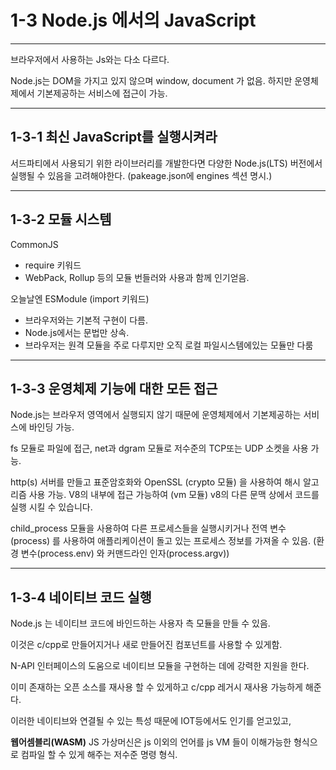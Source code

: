 # 1-3 Node.js 에서의 JavaScript

---

브라우저에서 사용하는 Js와는 다소 다르다.

Node.js는 DOM을 가지고 있지 않으며 window, document 가 없음.
하지만 운영체제에서 기본제공하는 서비스에 접근이 가능.

---

## 1-3-1 최신 JavaScript를 실행시켜라

서드파티에서 사용되기 위한 라이브러리를 개발한다면 다양한 Node.js(LTS) 버전에서 실행될 수 있음을 고려해야한다. (pakeage.json에 engines 섹션 명시.)

---

## 1-3-2 모듈 시스템

CommonJS

- require 키워드
- WebPack, Rollup 등의 모듈 번들러와 사용과 함께 인기얻음.

오늘날엔 ESModule (import 키워드)

- 브라우저와는 기본적 구현이 다름.
- Node.js에서는 문법만 상속.
- 브라우저는 원격 모듈을 주로 다루지만 오직 로컬 파일시스템에있는 모듈만 다룸

---

## 1-3-3 운영체제 기능에 대한 모든 접근

Node.js는 브라우저 영역에서 실행되지 않기 때문에 운영체제에서 기본제공하는 서비스에 바인딩 가능.

fs 모듈로 파일에 접근, net과 dgram 모듈로 저수준의 TCP또는 UDP 소켓을 사용 가능.

http(s) 서버를 만들고 표준암호화와 OpenSSL (crypto 모듈) 을 사용하여 해시 알고리즘 사용 가능. V8의 내부에 접근 가능하여 (vm 모듈) v8의 다른 문맥 상에서 코드를 실행 시킬 수 있습니다.

child_process 모듈을 사용하여 다른 프로세스들을 실행시키거나 전역 변수(process) 를 사용하여 애플리케이션이 돌고 있는 프로세스 정보를 가져올 수 있음.
(환경 변수(process.env) 와 커맨드라인 인자(process.argv))

---

## 1-3-4 네이티브 코드 실행

Node.js 는 네이티브 코드에 바인드하는 사용자 측 모듈을 만들 수 있음.

이것은 c/cpp로 만들어지거나 새로 만들어진 컴포넌트를 사용할 수 있게함.

N-API 인터페이스의 도움으로 네이티브 모듈을 구현하는 데에 강력한 지원을 한다.

이미 존재하는 오픈 소스를 재사용 할 수 있게하고 c/cpp 레거시 재사용 가능하게 해준다.

이러한 네이티브와 연결될 수 있는 특성 때문에 IOT등에서도 인기를 얻고있고,

**웹어셈블리(WASM)**
JS 가상머신은 js 이외의 언어를 js VM 들이 이해가능한 형식으로 컴파일 할 수 있게 해주는 저수준 명령 형식.

